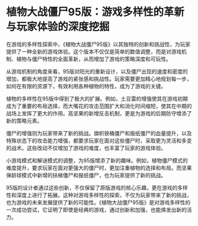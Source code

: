 # 植物大战僵尸95版：游戏多样性的革新与玩家体验的深度挖掘

在游戏的多样性探索中，《植物大战僵尸95版》以其独特的创新和挑战性，为玩家提供了一种全新的游戏体验。这个版本不仅仅是简单的数值调整，而是对游戏机制、植物与僵尸特性的全面革新，从而增加了游戏的策略深度和可玩性。

从游戏机制的角度来看，95版对阳光的重新设计，以及僵尸出现的速度和密度的增加，都极大地提高了游戏的紧张感和挑战性。玩家需要更加精心地规划每一步，如何在有限的资源下，有效利用各种植物的特性，成为了游戏的关键。

植物的多样性在95版中得到了极大的扩展。例如，土豆雷的增强使其在游戏初期成为了重要的布局选择，而大嘴花的攻击范围扩大和消化时间缩短，使其在中期的战场上发挥了更大的作用。高坚果的新增反击机制，更是为游戏的后期防守增添了新的策略元素。

僵尸的增强则为玩家带来了新的挑战。旗帜铁桶僵尸和报纸僵尸的血量提升，以及特殊状态下的攻击能力增强，都要求玩家在面对这些僵尸时，采取更为灵活和多变的战术。这些改动不仅增加了游戏的难度，也丰富了玩家的游戏体验。

小游戏模式和解谜模式的调整，为95版增添了新的趣味。例如，植物僵尸模式的难度提升，要求玩家在面对更强大的僵尸时，更加注重植物的选择和布局。而坚果保龄球模式中新增的扶梯僵尸和报纸僵尸，也为玩家提供了新的挑战。

95版的设计者通过这些创新，不仅保留了原版游戏的核心乐趣，更在游戏的多样性和深度上进行了拓展。这种对游戏多样性的探索，不仅为玩家带来了新的挑战，也为游戏的未来发展提供了新的可能性。《植物大战僵尸95版》是对游戏多样性的一次成功尝试，它证明了即使是经典的游戏，通过创新和加强，也能焕发出新的活力。